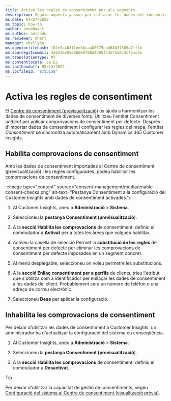 ```yaml
---
title: Activa les regles de consentiment per als segments
description: Seguiu aquests passos per enllaçar les dades del consentiment i activar els controls de consentiment al Dynamics 365 Customer Insights. Un administrador també pot desactivar les comprovacions de consentiment.
ms.date: 04/27/2022
ms.topic: how-to
author: anubhav-t
ms.author: antando
ms.reviewer: mhart
manager: shellyha
ms.openlocfilehash: f82e3a4031fee8bcaa88575cbd68b37385a7fffb
ms.sourcegitcommit: 4ae316c856b8de0f08a4605f73e75a8c2cf51c4e
ms.translationtype: MT
ms.contentlocale: ca-ES
ms.lasthandoff: 05/13/2022
ms.locfileid: "8755158"
---
```

# <a name="activate-consent-rules"></a>Activa les regles de consentiment

El [Centre de consentiment (previsualització)](consent-management/overview.md) us ajuda a harmonitzar les dades de consentiment de diverses fonts. Utilitzeu l'entitat Consentiment *unificat* per aplicar comprovacions de consentiment per defecte. Després d'importar dades de consentiment i configurar les regles del mapa, l'entitat *Consentiment* se sincronitza automàticament amb Dynamics 365 Customer Insights.

## <a name="enable-consent-checks"></a>Habilita comprovacions de consentiment

Amb les dades de consentiment importades al Centre de consentiment (previsualització) i les regles configurades, podeu habilitar les comprovacions de consentiment. 

:::image type="content" source="consent-management/media/enable-consent-checks.png" alt-text="Pestanya Consentiment a la configuració del Customer Insights amb dades de consentiment activades.":::

1. Al Customer Insights, aneu a **Administració** > **Sistema**.

1. Seleccioneu la **pestanya Consentiment (previsualització**).

1. A la **secció Habilita les comprovacions** de consentiment, definiu el commutador a **Activat** per a totes les àrees que vulgueu habilitar.

1. Activeu la casella de selecció Permet la **substitució de les regles** de consentiment per defecte per eliminar les comprovacions de consentiment per defecte imposades en un segment concret. 

1. Al menú desplegable, seleccioneu on voleu permetre les substitucions.     

1. A la **secció Enllaç consentiment per a perfils** de clients, trieu l'atribut que s'utilitza com a identificador per enllaçar les dades de consentiment a les dades del client. Probablement serà un número de telèfon o una adreça de correu electrònic. 

1. Seleccioneu **Desa** per aplicar la configuració.

## <a name="disable-consent-checks"></a>Inhabilita les comprovacions de consentiment

Per deixar d'utilitzar les dades de consentiment a Customer Insights, un administrador ha d'actualitzar la configuració del sistema en conseqüència.

1. Al Customer Insights, aneu a **Administració** > **Sistema**.

1. Seleccioneu la **pestanya Consentiment (previsualització**).

1. A la **secció Habilita les comprovacions** de consentiment, definiu el commutador a **Desactivat**.

> [!TIP]
> Per deixar d'utilitzar la capacitat de gestió de consentiments, vegeu [Configuració del sistema al Centre de consentiment (visualització prèvia)](consent-management/system-settings.md).
